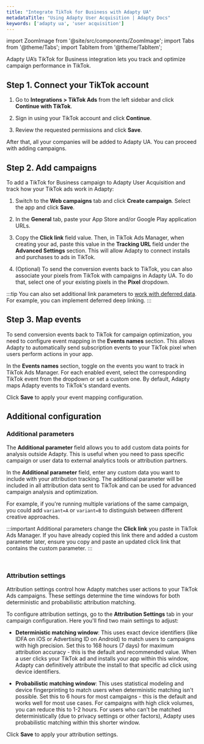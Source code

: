 ```yaml
---
title: "Integrate TikTok for Business with Adapty UA"
metadataTitle: "Using Adapty User Acquisition | Adapty Docs"
keywords: ['adapty ua', 'user acquisition']
---
```

import ZoomImage from '@site/src/components/ZoomImage';
import Tabs from '@theme/Tabs';
import TabItem from '@theme/TabItem';

Adapty UA’s TikTok for Business integration lets you track and optimize campaign performance in TikTok.

## Step 1. Connect your TikTok account

1. Go to **Integrations > TikTok Ads** from the left sidebar and click **Continue with TikTok**.

<ZoomImage id="ua-connect-tiktok.webp" width="700px" />

2. Sign in using your TikTok account and click **Continue**.

3. Review the requested permissions and click **Save**.

<ZoomImage id="ua-tiktok-sign.webp" width="500px" />

After that, all your companies will be added to Adapty UA. You can proceed with adding campaigns.

## Step 2. Add campaigns

To add a TikTok for Business campaign to Adapty User Acquisition and track how your TikTok ads work in Adapty:

1. Switch to the **Web campaigns** tab and click **Create campaign**. Select the app and click **Save**.

<ZoomImage id="ua-new-campaign-tiktok.webp" width="500px" />

2. In the **General** tab, paste your App Store and/or Google Play application URLs.

<ZoomImage id="ua-url.webp" width="900px" />

3. Copy the **Click link** field value. Then, in TikTok Ads Manager, when creating your ad, paste this value in the **Tracking URL** field under the **Advanced Settings** section. This will allow Adapty to connect installs and purchases to ads in TikTok.

<ZoomImage id="ua-tiktok-lnk.webp" width="900px" />

4. (Optional) To send the conversion events back to TikTok, you can also associate your pixels from TikTok with campaigns in Adapty UA. To do that, select one of your existing pixels in the **Pixel** dropdown.

:::tip
You can also set additional link parameters to [work with deferred data](ua-deferred-data). For example, you can implement deferred deep linking.
:::

## Step 3. Map events

To send conversion events back to TikTok for campaign optimization, you need to configure event mapping in the **Events names** section. This allows Adapty to automatically send subscription events to your TikTok pixel when users perform actions in your app.

In the **Events names** section, toggle on the events you want to track in TikTok Ads Manager. For each enabled event, select the corresponding TikTok event from the dropdown or set a custom one. By default, Adapty maps Adapty events to TikTok's standard events.

Click **Save** to apply your event mapping configuration.

<ZoomImage id="ua-meta-events.webp" width="900px" />

## Additional configuration

### Additional parameters

The **Additional parameter** field allows you to add custom data points for analysis outside Adapty. This is useful when you need to pass specific campaign or user data to external analytics tools or attribution partners.

In the **Additional parameter** field, enter any custom data you want to include with your attribution tracking. The additional parameter will be included in all attribution data sent to TikTok and can be used for advanced campaign analysis and optimization.

For example, if you're running multiple variations of the same campaign, you could add `variant=A` or `variant=B` to distinguish between different creative approaches.

:::important
Additional parameters change the **Click link** you paste in TikTok Ads Manager. If you have already copied this link there and added a custom parameter later, ensure you copy and paste an updated click link that contains the custom parameter.
:::

<br/>

<ZoomImage id="ua-custom.webp" width="900px" />


### Attribution settings

Attribution settings control how Adapty matches user actions to your TikTok Ads campaigns. These settings determine the time windows for both deterministic and probabilistic attribution matching.

To configure attribution settings, go to the **Attribution Settings** tab in your campaign configuration. Here you'll find two main settings to adjust:

- **Deterministic matching window**: This uses exact device identifiers (like IDFA on iOS or Advertising ID on Android) to match users to campaigns with high precision. Set this to 168 hours (7 days) for maximum attribution accuracy - this is the default and recommended value. When a user clicks your TikTok ad and installs your app within this window, Adapty can definitively attribute the install to that specific ad click using device identifiers.

- **Probabilistic matching window**: This uses statistical modeling and device fingerprinting to match users when deterministic matching isn't possible. Set this to 6 hours for most campaigns - this is the default and works well for most use cases. For campaigns with high click volumes, you can reduce this to 1-2 hours. For users who can't be matched deterministically (due to privacy settings or other factors), Adapty uses probabilistic matching within this shorter window.

Click **Save** to apply your attribution settings.

<ZoomImage id="ua-meta-attribution-settings.webp" width="900px" />
